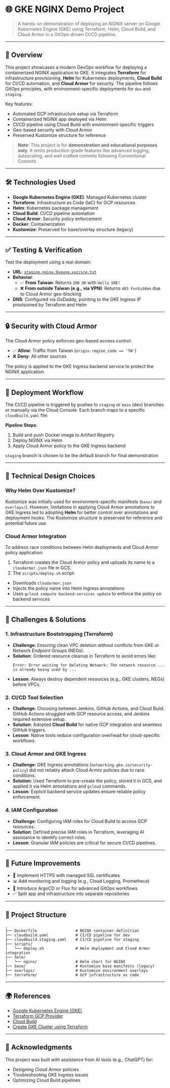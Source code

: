 # 🌐 GKE NGINX Demo Project

> A hands-on demonstration of deploying an NGINX server on Google Kubernetes Engine (GKE) using Terraform, Helm, Cloud Build, and Cloud Armor in a GitOps-driven CI/CD pipeline.

---

## 📖 Overview

This project showcases a modern DevOps workflow for deploying a containerized NGINX application to GKE. It integrates **Terraform** for infrastructure provisioning, **Helm** for Kubernetes deployments, **Cloud Build** for CI/CD automation, and **Cloud Armor** for security. The pipeline follows GitOps principles, with environment-specific deployments for `dev` and `staging`.

Key features:
- Automated GCP infrastructure setup via Terraform
- Containerized NGINX app deployed via Helm
- CI/CD pipeline using Cloud Build with environment-specific triggers
- Geo-based security with Cloud Armor
- Preserved Kustomize structure for reference

> **Note**: This project is for **demonstration and educational purposes only**. It omits production-grade features like advanced logging, autoscaling, and well crafted commits following Conventional Commits .

---

## 🛠️ Technologies Used

- **Google Kubernetes Engine (GKE)**: Managed Kubernetes cluster
- **Terraform**: Infrastructure as Code (IaC) for GCP resources
- **Helm**: Kubernetes package management
- **Cloud Build**: CI/CD pipeline automation
- **Cloud Armor**: Security policy enforcement
- **Docker**: Containerization
- **Kustomize**: Preserved for base/overlay structure (legacy)

---

## ✅ Testing & Verification

Test the deployment using a real domain:
- **URL**: [`staging.nginx.9young.xyz/sre.txt`](http://staging.nginx.9young.xyz/sre.txt)
- **Behavior**:
  - ✅ **From Taiwan**: Returns `200 OK` with `Hello SRE!`
  - ❌ **From outside Taiwan (e.g., via VPN)**: Returns `403 Forbidden` due to Cloud Armor geo-blocking
- **DNS**: Configured via GoDaddy, pointing to the GKE Ingress IP provisioned by Terraform and Helm
---

## 🔒 Security with Cloud Armor

The Cloud Armor policy enforces geo-based access control:
- ✅ **Allow**: Traffic from Taiwan (`origin.region_code == 'TW'`)
- ❌ **Deny**: All other sources

The policy is applied to the GKE Ingress backend service to protect the NGINX application.

---

## 🚀 Deployment Workflow

The CI/CD pipeline is triggered by pushes to `staging` or `main` (dev)  branches or manually via the Cloud Console. Each branch maps to a specific `cloudbuild.yaml` file:

**Pipeline Steps**:
1. Build and push Docker image to Artifact Registry
2. Deploy NGINX via Helm
3. Apply Cloud Armor policy to the GKE Ingress backend

`staging` branch is chosen to be the default branch for final demonstration

---

## 📘 Technical Design Choices

### Why Helm Over Kustomize?
Kustomize was initially used for environment-specific manifests (`base/` and `overlays/`). However, limitations in applying Cloud Armor annotations to GKE Ingress led to adopting **Helm** for better control over annotations and deployment hooks. The Kustomize structure is preserved for reference and potential future use.

### Cloud Armor Integration
To address race conditions between Helm deployments and Cloud Armor policy application:
1. Terraform creates the Cloud Armor policy and uploads its name to a `cloudarmor.json` file in GCS.
2. The `scripts/deploy.sh` script:
  - Downloads `cloudarmor.json`
  - Injects the policy name into Helm Ingress annotations
  - Uses `gcloud compute backend-services update` to enforce the policy on backend services

---

## 🤯 Challenges & Solutions

### 1. Infrastructure Bootstrapping (Terraform)
- **Challenge**: Ensuring clean VPC deletion without conflicts from GKE or Network Endpoint Groups (NEGs).
- **Solution**: Ordered resource cleanup in Terraform to avoid errors like:
  ```
  Error: Error waiting for Deleting Network: The network resource ... is already being used by ...
  ```
- **Lesson**: Always destroy dependent resources (e.g., GKE clusters, NEGs) before VPCs.

### 2. CI/CD Tool Selection
- **Challenge**: Choosing between Jenkins, GitHub Actions, and Cloud Build. GitHub Actions struggled with GCP resource access, and Jenkins required extensive setup.
- **Solution**: Adopted **Cloud Build** for native GCP integration and seamless GitHub triggers.
- **Lesson**: Native tools reduce configuration overhead for cloud-specific workflows.

### 3. Cloud Armor and GKE Ingress
- **Challenge**: GKE Ingress annotations (`networking.gke.io/security-policy`) did not reliably attach Cloud Armor policies due to race conditions.
- **Solution**: Used Terraform to pre-create the policy, stored it in GCS, and applied it via Helm annotations and `gcloud` commands.
- **Lesson**: Explicit backend service updates ensure reliable policy enforcement.

### 4. IAM Configuration
- **Challenge**: Configuring IAM roles for Cloud Build to access GCP resources.
- **Solution**: Defined precise IAM roles in Terraform, leveraging AI assistance to identify correct roles.
- **Lesson**: Granular IAM policies are critical for secure CI/CD pipelines.

---

## 🔁 Future Improvements

- 🔐 Implement HTTPS with managed SSL certificates
- 📊 Add monitoring and logging (e.g., Cloud Logging, Prometheus)
- 🔄 Introduce ArgoCD or Flux for advanced GitOps workflows
- ✅ Split app and infrastructure into separate repositories

---

## 🧰 Project Structure

```
.
├── Dockerfile                 # NGINX container definition
├── cloudbuild.yaml            # CI/CD pipeline for dev
├── cloudbuild.staging.yaml    # CI/CD pipeline for staging
├── scripts/
│   └── deploy.sh              # Helm deployment and Cloud Armor integration
├── helm/
│   └── nginx/                 # Helm chart for NGINX
├── base/                      # Kustomize base manifests (legacy)
├── overlays/                  # Kustomize environment overlays
├── terraform/                 # GCP infrastructure as code
```

---

## 🌍 References

- [Google Kubernetes Engine (GKE)](https://cloud.google.com/kubernetes-engine)
- [Terraform GCP Provider](https://registry.terraform.io/providers/hashicorp/google/latest/docs)
- [Cloud Build](https://cloud.google.com/build)
- [Create GKE Cluster using Terraform](http://www.youtube.com/@AntonPutra)


---

## 🙏 Acknowledgments

This project was built with assistance from AI tools (e.g., ChatGPT) for:
- Designing Cloud Armor policies
- Troubleshooting GKE Ingress issues
- Optimizing Cloud Build pipelines